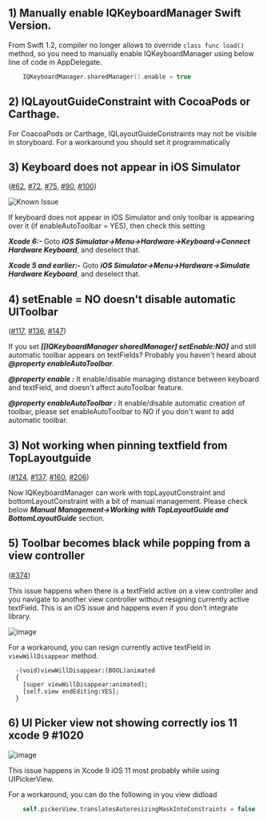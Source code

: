## 1) Manually enable IQKeyboardManager Swift Version.

From Swift 1.2, compiler no longer allows to override `class func load()` method, so you need to manually enable IQKeyboardManager using below line of code in AppDelegate.

```swift
    IQKeyboardManager.sharedManager().enable = true
```
## 2) IQLayoutGuideConstraint with CocoaPods or Carthage.

For CoacoaPods or Carthage, IQLayoutGuideConstraints may not be visible in storyboard. For a workaround you should set it programmatically

## 3) Keyboard does not appear in iOS Simulator
([#62](https://github.com/hackiftekhar/IQKeyboardManager/issues/62), [#72](https://github.com/hackiftekhar/IQKeyboardManager/issues/72), [#75](https://github.com/hackiftekhar/IQKeyboardManager/issues/75), [#90](https://github.com/hackiftekhar/IQKeyboardManager/issues/90), [#100](https://github.com/hackiftekhar/IQKeyboardManager/issues/100))

![Known Issue](https://raw.githubusercontent.com/hackiftekhar/IQKeyboardManager/v3.3.0/Screenshot/IQKeyboardManagerKnownIssue1.png)

If keyboard does not appear in iOS Simulator and only toolbar is appearing over it (if enableAutoToolbar = YES), then check this setting

***Xcode 6:-*** Goto ***iOS Simulator->Menu->Hardware->Keyboard->Connect Hardware Keyboard***, and deselect that.

***Xcode 5 and earlier:-*** Goto ***iOS Simulator->Menu->Hardware->Simulate Hardware Keyboard***, and deselect that.

## 4) setEnable = NO doesn't disable automatic UIToolbar
([#117](https://github.com/hackiftekhar/IQKeyboardManager/issues/117), [#136](https://github.com/hackiftekhar/IQKeyboardManager/issues/136), [#147](https://github.com/hackiftekhar/IQKeyboardManager/issues/147))

If you set ***[[IQKeyboardManager sharedManager] setEnable:NO]*** and still automatic toolbar appears on textFields? Probably you haven't heard about ***@property enableAutoToolbar***.

***@property enable :*** It enable/disable managing distance between keyboard and textField, and doesn't affect autoToolbar feature.

***@property enableAutoToolbar :*** It enable/disable automatic creation of toolbar, please set enableAutoToolbar to NO if you don't want to add automatic toolbar.

## 3) Not working when pinning textfield from TopLayoutguide
([#124](https://github.com/hackiftekhar/IQKeyboardManager/issues/124), [#137](https://github.com/hackiftekhar/IQKeyboardManager/issues/137), [#160](https://github.com/hackiftekhar/IQKeyboardManager/issues/160), [#206](https://github.com/hackiftekhar/IQKeyboardManager/issues/206))

Now IQKeyboardManager can work with topLayoutConstraint and bottomLayoutConstraint with a bit of manual management. Please check below ***Manual Management->Working with TopLayoutGuide and BottomLayoutGuide*** section.

## 5) Toolbar becomes black while popping from a view controller
([#374](https://github.com/hackiftekhar/IQKeyboardManager/issues/374))

This issue happens when there is a textField active on a view controller and you navigate to another view controller without resigning currently active textField. This is an iOS issue and happens even if you don't integrate library.

![image](https://raw.githubusercontent.com/hackiftekhar/IQKeyboardManager/master/Screenshot/BlackToolbarIssue.jpg)

For a workaround, you can resign currently active textField in `viewWillDisappear` method.

```objc
  -(void)viewWillDisappear:(BOOL)animated
  {
    [super viewWillDisappear:animated];
    [self.view endEditing:YES];
  }
```
## 6) UI Picker view not showing correctly ios 11 xcode 9 #1020

![image](https://user-images.githubusercontent.com/25176835/30952143-1302278c-a440-11e7-858b-a817166d929d.png)

This issue happens in Xcode 9 iOS 11 most probably while using UIPickerView. 

For a workaround, you can do the following in you view didload
```swift
    self.pickerView.translatesAutoresizingMaskIntoConstraints = false
```
